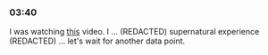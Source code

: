### 03:40
I was watching [this](https://www.youtube.com/watch?v=WGN4Jv5sWQI&t=1265s) video. I ... (REDACTED) supernatural experience (REDACTED) ... let's wait for another data point.

